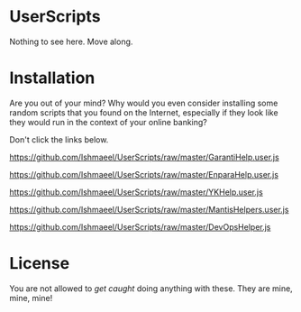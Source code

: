 # UserScripts

Nothing to see here. Move along.

# Installation

Are you out of your mind? Why would you even consider installing some random scripts that you found on the Internet, especially if they look like they would run in the context of your online banking?  

Don't click the links below.

https://github.com/Ishmaeel/UserScripts/raw/master/GarantiHelp.user.js

https://github.com/Ishmaeel/UserScripts/raw/master/EnparaHelp.user.js

https://github.com/Ishmaeel/UserScripts/raw/master/YKHelp.user.js

https://github.com/Ishmaeel/UserScripts/raw/master/MantisHelpers.user.js

https://github.com/Ishmaeel/UserScripts/raw/master/DevOpsHelper.js

# License

You are not allowed to *get caught* doing anything with these. They are mine, mine, mine!
